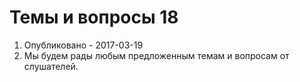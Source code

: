 # Темы и вопросы 18
1. Опубликовано - 2017-03-19
2. Мы будем рады любым предложенным темам и вопросам от слушателей.
